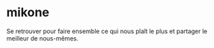 # mikone
Se retrouver pour faire ensemble ce qui nous plaît le plus et partager le meilleur de nous-mêmes.
